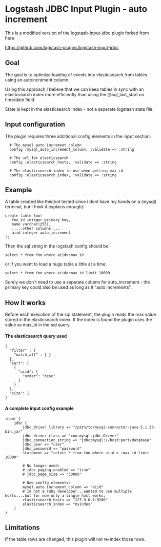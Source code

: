 # Logstash JDBC Input Plugin - auto increment
This is a modified version of the logstash-input-jdbc plugin forked from here:

https://github.com/logstash-plugins/logstash-input-jdbc

## Goal
The goal is to optimize loading of events into elasticsearch from tables using an autoincrement column.

Using this approach I believe that we can keep tables in sync with an elasticsearch index more efficiently than using the @sql_last_start on time/date field.

State is kept in the elasticsearch index - not a seperate logstash state file.

## Input configuration
The plugin requires three additional config elements in the input section:
```
  # The mysql auto increment column
  config :mysql_auto_increment_column, :validate => :string

  # The url for elasticsearch
  config :elasticsearch_hosts, :validate => :string
  
  # The elasticsearch index to use when getting max_id 
  config :elasticsearch_index, :validate => :string
  ```
  
## Example

A table created like this(not tested since i dont have my hands on a (mysql) terminal, but I think it explains enough):
```
create table foo(
   foo_id integer primary key,
   name varchar(255),
   .....other columns....
   aiid integer auto_increment
);
```
Then the sql string in the logstash config should be:
```
select * from foo where aiid>:max_id
```
or if you want to load a huge table a little at a time:
```
select * from foo where aiid>:max_id limit 10000
```
Surely we don´t need to use a seperate column for auto_increment - the primary key could also be used as long as it "auto increments".

## How it works
Before each execution of the sql statement, the plugin reads the max value stored in the elasticsearch index.
If the index is found the plugin uses the value as max_id in the sql query.

#### The elasticsearch query used

```
{
  "filter" : {
    "match_all" : { }
  },
  "sort": [
    {
      "aiid": {
        "order": "desc"
      }
    }
  ],
  "size": 1
}
```



#### A complete input config example
```
input {
	jdbc {
	    jdbc_driver_library => "/path/to/mysql-connector-java-5.1.33-bin.jar"
	    jdbc_driver_class => "com.mysql.jdbc.Driver"
	    jdbc_connection_string => "jdbc:mysql://host:port/database"
	    jdbc_user => "user"
	    jdbc_password => "password"
	    statement => "select * from foo where aiid > :max_id limit 10000"
	    
	    # No longer used:
	    # jdbc_paging_enabled => "true"
	    # jdbc_page_size => "50000"
	
	    # New config elements:
	    mysql_auto_increment_column => "aiid"
	    # Im not a ruby developer...wanted to use multiple hosts....but for now only a single host works:
	    elasticsearch_hosts => "127.0.0.1:9200"
	    elasticsearch_index => "myindex" 
	}
}
```
## Limitations
If the table rows are changed, this plugin will not re-index those rows.
